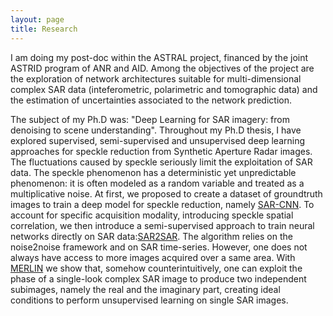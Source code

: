 ```yaml
---
layout: page
title: Research
---
```

I am doing my post-doc within the ASTRAL project, financed by the joint ASTRID program of ANR and AID. Among the objectives of
the project are the exploration of network architectures suitable for multi-dimensional complex SAR data (inteferometric, polarimetric and tomographic data) and the estimation of uncertainties associated to the network prediction.


The subject of my Ph.D was: "Deep Learning for SAR imagery: from denoising to scene understanding". Throughout
my Ph.D thesis, I have explored supervised, semi-supervised and unsupervised deep learning approaches for speckle reduction from Synthetic Aperture Radar images. The fluctuations
caused by speckle seriously limit the exploitation of SAR data. The speckle phenomenon has a deterministic yet unpredictable phenomenon: it is often modeled as a random variable and
treated as a multiplicative noise. At first, we proposed to create a dataset of groundtruth images to train a deep model for speckle reduction, namely <a href="https://gitlab.telecom-paris.fr/ring/SAR-CNN">SAR-CNN</a>.
To account for specific acquisition modality, introducing speckle spatial correlation, we then introduce a semi-supervised approach to train neural networks directly on SAR data:<a href="https://gitlab.telecom-paris.fr/ring/SAR2SAR">SAR2SAR</a>.
The algorithm relies on the noise2noise framework and on SAR time-series. However, one does not always have access to more images acquired over a same area. With <a href="https://gitlab.telecom-paris.fr/ring/MERLIN">MERLIN</a> we show
that, somehow counterintuitively, one can exploit the phase of a single-look complex SAR image to produce two independent subimages, namely the real and the imaginary part, creating ideal conditions to
perform unsupervised learning on single SAR images.
